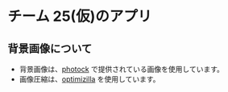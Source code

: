 # チーム 25(仮)のアプリ

## 背景画像について

- 背景画像は、[photock](https://photock.jp) で提供されている画像を使用しています。
- 画像圧縮は、[optimizilla](https://imagecompressor.com) を使用しています。
